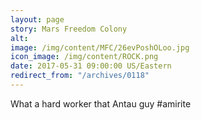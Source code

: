 ```yaml
---
layout: page
story: Mars Freedom Colony
alt:
image: /img/content/MFC/26evPoshOLoo.jpg
icon_image: /img/content/ROCK.png
date: 2017-05-31 09:00:00 US/Eastern
redirect_from: "/archives/0118"
---
```

What a hard worker that Antau guy #amirite
